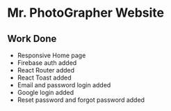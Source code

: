 # Mr. PhotoGrapher Website

## Work Done
*  Responsive Home page
*  Firebase auth added
*  React Router added
*  React Toast added
*  Email and password login added
*  Google login added
*  Reset password and forgot password added
